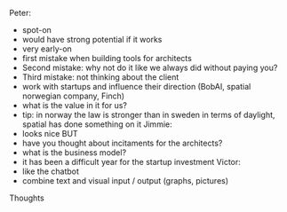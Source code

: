 Peter:

- spot-on
- would have strong potential if it works
- very early-on
- first mistake when building tools for architects
- Second mistake: why not do it like we always did without paying you?
- Third mistake: not thinking about the client
- work with startups and influence their direction (BobAI, spatial norwegian company, Finch)
- what is the value in it for us?
- tip: in norway the law is stronger than in sweden in terms of daylight, spatial has done something on it
  Jimmie:
- looks nice BUT
- have you thought about incitaments for the architects?
- what is the business model?
- it has been a difficult year for the startup investment
  Victor:
- like the chatbot
- combine text and visual input / output (graphs, pictures)

Thoughts
